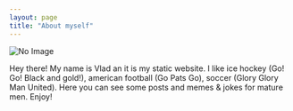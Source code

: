 ```yaml
---
layout: page
title: "About myself"
---
```


<img src="{{ site.github.url }}/assets/img/alonso-skysports.jpg" alt = "No Image">

Hey there! My name is Vlad an it is my static website. I like ice hockey (Go! Go! Black and gold!), american football (Go Pats Go), soccer (Glory Glory Man United). Here you can see some posts and memes & jokes for mature men. Enjoy! 